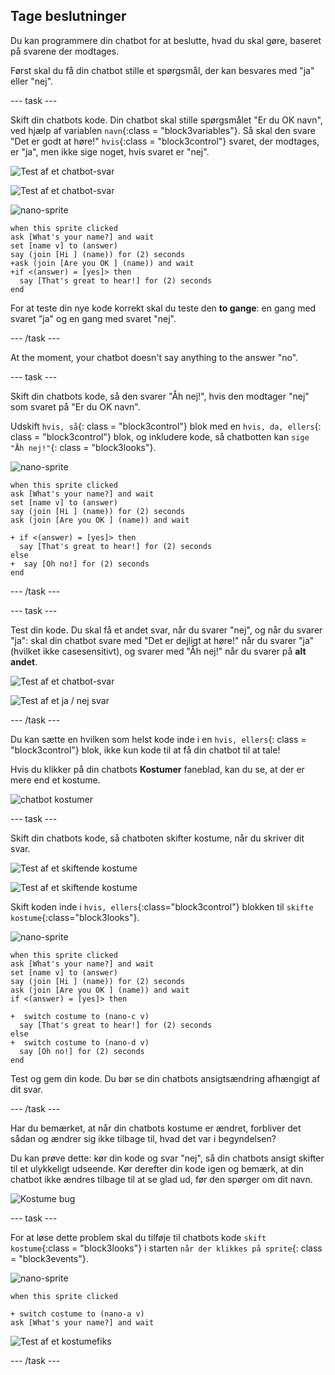## Tage beslutninger

Du kan programmere din chatbot for at beslutte, hvad du skal gøre, baseret på svarene der modtages.

Først skal du få din chatbot stille et spørgsmål, der kan besvares med "ja" eller "nej".

\--- task \---

Skift din chatbots kode. Din chatbot skal stille spørgsmålet "Er du OK navn", ved hjælp af variablen `navn`{:class = "block3variables"}. Så skal den svare "Det er godt at høre!" `hvis`{:class = "block3control"} svaret, der modtages, er "ja", men ikke sige noget, hvis svaret er "nej".

![Test af et chatbot-svar](images/chatbot-if-test1-annotated.png)

![Test af et chatbot-svar](images/chatbot-if-test2.png)

![nano-sprite](images/nano-sprite.png)

```blocks3
when this sprite clicked
ask [What's your name?] and wait
set [name v] to (answer)
say (join [Hi ] (name)) for (2) seconds
+ask (join [Are you OK ] (name)) and wait
+if <(answer) = [yes]> then 
  say [That's great to hear!] for (2) seconds
end
```

For at teste din nye kode korrekt skal du teste den **to gange**: en gang med svaret "ja" og en gang med svaret "nej".

\--- /task \---

At the moment, your chatbot doesn't say anything to the answer "no".

\--- task \---

Skift din chatbots kode, så den svarer "Åh nej!", hvis den modtager "nej" som svaret på "Er du OK navn".

Udskift `hvis, så`{: class = "block3control"} blok med en `hvis, da, ellers`{: class = "block3control"} blok, og inkludere kode, så chatbotten kan `sige "Åh nej!"`{: class = "block3looks"}.

![nano-sprite](images/nano-sprite.png)

```blocks3
when this sprite clicked
ask [What's your name?] and wait
set [name v] to (answer)
say (join [Hi ] (name)) for (2) seconds
ask (join [Are you OK ] (name)) and wait

+ if <(answer) = [yes]> then 
  say [That's great to hear!] for (2) seconds
else 
+  say [Oh no!] for (2) seconds
end
```

\--- /task \---

\--- task \---

Test din kode. Du skal få et andet svar, når du svarer "nej", og når du svarer "ja": skal din chatbot svare med "Det er dejligt at høre!" når du svarer "ja" (hvilket ikke casesensitivt), og svarer med "Åh nej!" når du svarer på **alt andet**.

![Test af et chatbot-svar](images/chatbot-if-test2.png)

![Test af et ja / nej svar](images/chatbot-if-else-test.png)

\--- /task \---

Du kan sætte en hvilken som helst kode inde i en `hvis, ellers`{: class = "block3control"} blok, ikke kun kode til at få din chatbot til at tale!

Hvis du klikker på din chatbots **Kostumer** faneblad, kan du se, at der er mere end et kostume.

![chatbot kostumer](images/chatbot-costume-view-annotated.png)

\--- task \---

Skift din chatbots kode, så chatboten skifter kostume, når du skriver dit svar.

![Test af et skiftende kostume](images/chatbot-costume-test1.png)

![Test af et skiftende kostume](images/chatbot-costume-test2.png)

Skift koden inde i `hvis, ellers`{:class="block3control"} blokken til `skifte kostume`{:class="block3looks"}.

![nano-sprite](images/nano-sprite.png)

```blocks3
when this sprite clicked
ask [What's your name?] and wait
set [name v] to (answer)
say (join [Hi ] (name)) for (2) seconds
ask (join [Are you OK ] (name)) and wait
if <(answer) = [yes]> then 

+  switch costume to (nano-c v)
  say [That's great to hear!] for (2) seconds
else 
+  switch costume to (nano-d v)
  say [Oh no!] for (2) seconds
end
```

Test og gem din kode. Du bør se din chatbots ansigtsændring afhængigt af dit svar.

\--- /task \---

Har du bemærket, at når din chatbots kostume er ændret, forbliver det sådan og ændrer sig ikke tilbage til, hvad det var i begyndelsen?

Du kan prøve dette: kør din kode og svar "nej", så din chatbots ansigt skifter til et ulykkeligt udseende. Kør derefter din kode igen og bemærk, at din chatbot ikke ændres tilbage til at se glad ud, før den spørger om dit navn.

![Kostume bug](images/chatbot-costume-bug-test.png)

\--- task \---

For at løse dette problem skal du tilføje til chatbots kode `skift kostume`{:class = "block3looks"} i starten `når der klikkes på sprite`{: class = "block3events"}.

![nano-sprite](images/nano-sprite.png)

```blocks3
when this sprite clicked

+ switch costume to (nano-a v)
ask [What's your name?] and wait
```

![Test af et kostumefiks](images/chatbot-costume-fix-test.png)

\--- /task \---